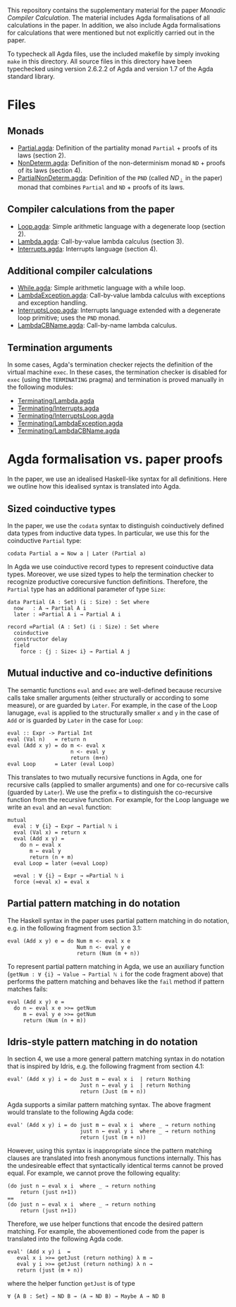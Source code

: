 This repository contains the supplementary material for the paper
*Monadic Compiler Calculation*. The material includes Agda
formalisations of all calculations in the paper. In addition, we also
include Agda formalisations for calculations that were mentioned but
not explicitly carried out in the paper.

To typecheck all Agda files, use the included makefile by simply
invoking `make` in this directory. All source files in this directory
have been typechecked using version 2.6.2.2 of Agda and version 1.7 of
the Agda standard library.

# Files

## Monads

- [Partial.agda](Partial.agda): Definition of the partiality monad
  `Partial` + proofs of its laws (section 2).
- [NonDeterm.agda](NonDeterm.agda): Definition of the non-determinism monad
  `ND` + proofs of its laws (section 4).
- [PartialNonDeterm.agda](PartialNonDeterm.agda): Definition of the
  `PND` (called $ND_\bot$ in the paper) monad that combines `Partial`
  and `ND` + proofs of its laws.

## Compiler calculations from the paper

- [Loop.agda](Loop.agda): Simple arithmetic language with a degenerate
  loop (section 2).
- [Lambda.agda](Lambda.agda): Call-by-value lambda calculus (section 3).
- [Interrupts.agda](Interrupts.agda): Interrupts language (section 4).

## Additional compiler calculations 

- [While.agda](While.agda): Simple arithmetic language with a while
  loop.
- [LambdaException.agda](LambdaException.agda): Call-by-value lambda
  calculus with exceptions and exception handling.
- [InterruptsLoop.agda](InterruptsLoop.agda): Interrupts language
  extended with a degenerate loop primitive; uses the `PND` monad.
- [LambdaCBName.agda](LambdaCBName.agda): Call-by-name lambda calculus.

## Termination arguments 

In some cases, Agda's termination checker rejects the definition of
the virtual machine `exec`. In these cases, the termination checker is
disabled for `exec` (using the `TERMINATING` pragma) and termination
is proved manually in the following modules:

- [Terminating/Lambda.agda](Terminating/Lambda.agda)
- [Terminating/Interrupts.agda](Terminating/Interrupts.agda)
- [Terminating/InterruptsLoop.agda](Terminating/InterruptsLoop.agda)
- [Terminating/LambdaException.agda](Terminating/LambdaException.agda)
- [Terminating/LambdaCBName.agda](Terminating/LambdaCBName.agda)

# Agda formalisation vs. paper proofs

In the paper, we use an idealised Haskell-like syntax for all
definitions. Here we outline how this idealised syntax is translated
into Agda.

## Sized coinductive types

In the paper, we use the `codata` syntax to distinguish coinductively
defined data types from inductive data types. In particular, we use
this for the coinductive `Partial` type:

```
codata Partial a = Now a | Later (Partial a)
```

In Agda we use coinductive record types to represent coinductive
data types. Moreover, we use sized types to help the termination
checker to recognize productive corecursive function
definitions. Therefore, the `Partial` type has an additional parameter
of type `Size`:

```
data Partial (A : Set) (i : Size) : Set where
  now   : A → Partial A i
  later : ∞Partial A i → Partial A i

record ∞Partial (A : Set) (i : Size) : Set where
  coinductive
  constructor delay
  field
    force : {j : Size< i} → Partial A j
```
## Mutual inductive and co-inductive definitions

The semantic functions `eval` and `exec` are well-defined because
recursive calls take smaller arguments (either structurally or
according to some measure), or are guarded by `Later`. For example, in
the case of the Loop lanugage, `eval` is applied to the structurally
smaller `x` and `y` in the case of `Add` or is guarded by `Later` in
the case for `Loop`:

```
eval :: Expr -> Partial Int
eval (Val n)   = return n
eval (Add x y) = do m <- eval x
                    n <- eval y
                    return (m+n)
eval Loop      = Later (eval Loop)
```

This translates to two mutually recursive functions in Agda, one for
recursive calls (applied to smaller arguments) and one for
co-recursive calls (guarded by `Later`). We use the prefix `∞` to
distinguish the co-recursive function from the recursive function. For
example, for the Loop language we write an `eval` and an `∞eval`
function:

```
mutual
  eval : ∀ {i} → Expr → Partial ℕ i
  eval (Val x) = return x
  eval (Add x y) =
    do n ← eval x
       m ← eval y
       return (n + m)
  eval Loop = later (∞eval Loop)

  ∞eval : ∀ {i} → Expr → ∞Partial ℕ i
  force (∞eval x) = eval x
```

## Partial pattern matching in do notation

The Haskell syntax in the paper uses partial pattern matching in do
notation, e.g. in the following fragment from section 3.1:

```
eval (Add x y) e = do Num m <- eval x e
                      Num n <- eval y e
                      return (Num (m + n))
```

To represent partial pattern matching in Agda, we use an auxiliary
function (`getNum : ∀ {i} → Value → Partial ℕ i` for the code fragment
above) that performs the pattern matching and behaves like the `fail`
method if pattern matches fails:

```
eval (Add x y) e =
  do n ← eval x e >>= getNum
     m ← eval y e >>= getNum
     return (Num (n + m))
```



## Idris-style pattern matching in do notation

In section 4, we use a more general pattern matching syntax in do
notation that is inspired by Idris, e.g. the following fragment from
section 4.1:

```
eval' (Add x y) i = do Just m ← eval x i  | return Nothing
                       Just n ← eval y i  | return Nothing
                       return (Just (m + n))
```

Agda supports a similar pattern matching syntax. The above fragment
would translate to the following Agda code:

```
eval' (Add x y) i = do just m ← eval x i  where _ → return nothing
                       just n ← eval y i  where _ → return nothing
                       return (just (m + n))
```

However, using this syntax is inappropriate since the pattern matching
clauses are translated into fresh anonymous functions internally. This
has the undesireable effect that syntactically identical terms cannot
be proved equal. For example, we cannot prove the following equality:
```
(do just n ← eval x i  where _ → return nothing
    return (just n+1))
==
(do just n ← eval x i  where _ → return nothing
    return (just n+1))
```

Therefore, we use helper functions that encode the desired pattern
matching. For example, the abovementioned code from the paper is
translated into the following Agda code.

```
eval' (Add x y) i  =
   eval x i >>= getJust (return nothing) λ m →
   eval y i >>= getJust (return nothing) λ n →
   return (just (m + n))
```

where the helper function `getJust` is of type

```
∀ {A B : Set} → ND B → (A → ND B) → Maybe A → ND B
```
